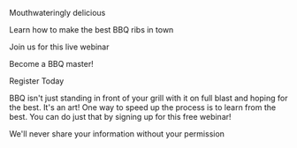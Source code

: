Mouthwateringly delicious

Learn how to make the best BBQ ribs in town

Join us for this live webinar

Become a BBQ master! 

Register Today

BBQ isn't just standing in front of your grill with it on full blast and hoping for the best. It's an art! One way to speed up the process is to learn from the best. You can do just that by signing up for this free webinar!



We'll never share your information without your permission
